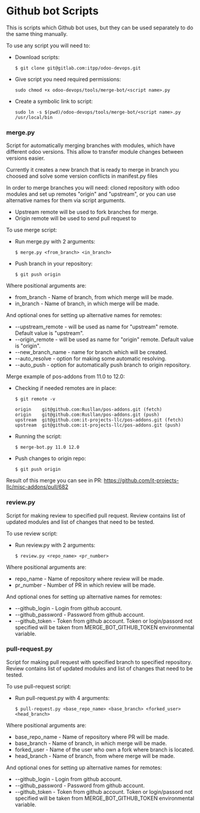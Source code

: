 # Github bot Scripts

This is scripts which Github bot uses, but they can be used separately to do the same thing manually.

To use any script you will need to:

* Download scripts:

      $ git clone git@gitlab.com:itpp/odoo-devops.git 

* Give script you need required permissions: 

      sudo chmod +x odoo-devops/tools/merge-bot/<script name>.py
      
* Create a symbolic link to script:

      sudo ln -s $(pwd)/odoo-devops/tools/merge-bot/<script name>.py /usr/local/bin

### merge.py

Script for automatically merging branches with modules, which have different odoo versions. This allow to transfer module changes between versions easier.

Currently it creates a new branch that is ready to merge in branch you choosed and solve some version conflicts in manifest.py files

In order to merge branches you will need: cloned repository with odoo modules and set up remotes "origin" and "upstream", or you can use alternative names for them via script arguments.

* Upstream remote will be used to fork branches for merge.
* Origin remote will be used to send pull request to

To use merge script:

* Run merge.py with 2 arguments:

      $ merge.py <from_branch> <in_branch>

* Push branch in your repository:

      $ git push origin
      
Where positional arguments are:
* from_branch - Name of branch, from which merge will be made.
* in_branch - Name of branch, in which merge will be made.

And optional ones for setting up alternative names for remotes:
* --upstream_remote - will be used as name for "upstream" remote. Default value is "upstream".
* --origin_remote - will be used as name for "origin" remote. Default value is "origin".
* --new_branch_name - name for branch which will be created.
* --auto_resolve - option for making some automatic resolving.
* --auto_push - option for automatically push branch to origin repository.

Merge example of pos-addons from 11.0 to 12.0:

* Checking if needed remotes are in place:

      $ git remote -v

      origin	git@github.com:Rusllan/pos-addons.git (fetch)
      origin	git@github.com:Rusllan/pos-addons.git (push)
      upstream	git@github.com:it-projects-llc/pos-addons.git (fetch)
      upstream	git@github.com:it-projects-llc/pos-addons.git (push)

* Running the script: 

      $ merge-bot.py 11.0 12.0
      
* Push changes to origin repo:

      $ git push origin
      
Result of this merge you can see in PR: https://github.com/it-projects-llc/misc-addons/pull/682

### review.py

Script for making review to specified pull request. Review contains list of updated modules and list of changes that need to be tested.

To use review script:

* Run review.py with 2 arguments:

      $ review.py <repo_name> <pr_number>

Where positional arguments are:
* repo_name - Name of repository where review will be made.
* pr_number - Number of PR in which review will be made.

And optional ones for setting up alternative names for remotes:
* --github_login - Login from github account.
* --github_password - Password from github account.
* --github_token - Token from github account. Token or login/passord not specified will be taken from MERGE_BOT_GITHUB_TOKEN environmental variable.

### pull-request.py

Script for making pull request with specified branch to specified repository. Review contains list of updated modules and list of changes that need to be tested.

To use pull-request script:

* Run pull-request.py with 4 arguments:

      $ pull-request.py <base_repo_name> <base_branch> <forked_user> <head_branch>

Where positional arguments are:
* base_repo_name - Name of repository where PR will be made.
* base_branch - Name of branch, in which merge will be made.
* forked_user - Name of the user who own a fork where branch is located.
* head_branch - Name of branch, from where merge will be made.

And optional ones for setting up alternative names for remotes:
* --github_login - Login from github account.
* --github_password - Password from github account.
* --github_token - Token from github account. Token or login/passord not specified will be taken from MERGE_BOT_GITHUB_TOKEN environmental variable.
